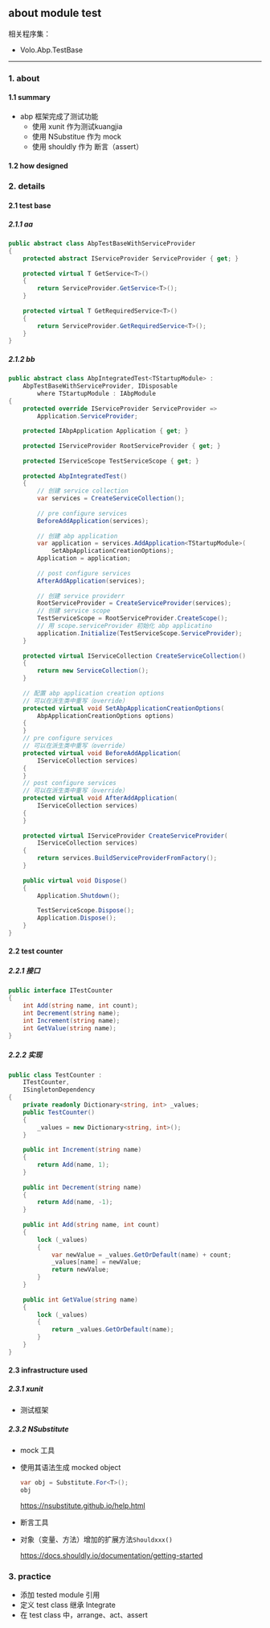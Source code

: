 ## about module test

相关程序集：

* Volo.Abp.TestBase

----

### 1. about

#### 1.1 summary

* abp 框架完成了测试功能
  * 使用 xunit 作为测试kuangjia
  * 使用 NSubstitue 作为 mock
  * 使用 shouldly 作为 断言（assert）

#### 1.2 how designed



### 2. details

#### 2.1 test base

##### 2.1.1 aa

```c#
public abstract class AbpTestBaseWithServiceProvider
{
    protected abstract IServiceProvider ServiceProvider { get; }
    
    protected virtual T GetService<T>()
    {
        return ServiceProvider.GetService<T>();
    }
    
    protected virtual T GetRequiredService<T>()
    {
        return ServiceProvider.GetRequiredService<T>();
    }
}

```

##### 2.1.2 bb

```c#
public abstract class AbpIntegratedTest<TStartupModule> : 
	AbpTestBaseWithServiceProvider, IDisposable        
        where TStartupModule : IAbpModule
{        
    protected override IServiceProvider ServiceProvider => 
        Application.ServiceProvider;
            
    protected IAbpApplication Application { get; }
            
    protected IServiceProvider RootServiceProvider { get; }
    
    protected IServiceScope TestServiceScope { get; }
    
    protected AbpIntegratedTest()
    {
        // 创建 service collection
        var services = CreateServiceCollection();
        
        // pre configure services
        BeforeAddApplication(services);
        
        // 创建 abp application
        var application = services.AddApplication<TStartupModule>(
            SetAbpApplicationCreationOptions);
        Application = application;
        
        // post configure services
        AfterAddApplication(services);
        
        // 创建 service providerr
        RootServiceProvider = CreateServiceProvider(services);
        // 创建 service scope
        TestServiceScope = RootServiceProvider.CreateScope();
        // 用 scope.serviceProvider 初始化 abp applicatino
        application.Initialize(TestServiceScope.ServiceProvider);
    }
    
    protected virtual IServiceCollection CreateServiceCollection()
    {
        return new ServiceCollection();
    }
    
    // 配置 abp application creation options
    // 可以在派生类中重写（override）
    protected virtual void SetAbpApplicationCreationOptions(
        AbpApplicationCreationOptions options)
    {        
    }
    // pre configure services
    // 可以在派生类中重写（override）
    protected virtual void BeforeAddApplication(
        IServiceCollection services)
    {        
    }
    // post configure services
    // 可以在派生类中重写（override）        
    protected virtual void AfterAddApplication(
        IServiceCollection services)
    {        
    }
    
    protected virtual IServiceProvider CreateServiceProvider(
        IServiceCollection services)
    {
        return services.BuildServiceProviderFromFactory();
    }
    
    public virtual void Dispose()
    {
        Application.Shutdown();
        
        TestServiceScope.Dispose();
        Application.Dispose();
    }
}

```

#### 2.2 test counter

##### 2.2.1 接口

```c#
public interface ITestCounter
{
    int Add(string name, int count);    
    int Decrement(string name);    
    int Increment(string name);    
    int GetValue(string name);
}

```

##### 2.2.2 实现

```c#
public class TestCounter : 
	ITestCounter, 
	ISingletonDependency
{
    private readonly Dictionary<string, int> _values;    
    public TestCounter()
    {
        _values = new Dictionary<string, int>();
    }
    
    public int Increment(string name)
    {
        return Add(name, 1);
    }
    
    public int Decrement(string name)
    {
        return Add(name, -1);
    }
    
    public int Add(string name, int count)
    {
        lock (_values)
        {            
            var newValue = _values.GetOrDefault(name) + count;
            _values[name] = newValue;
            return newValue;
        }
    }
    
    public int GetValue(string name)
    {
        lock (_values)
        {
            return _values.GetOrDefault(name);
        }
    }
}

```

#### 2.3 infrastructure used

##### 2.3.1 xunit

* 测试框架

##### 2.3.2 NSubstitute

* mock 工具

* 使用其语法生成 mocked object 

  ```c#
  var obj = Substitute.For<T>();
  obj
  ```

  https://nsubstitute.github.io/help.html

* 断言工具

* 对象（变量、方法）增加的扩展方法`Shouldxxx()`

  https://docs.shouldly.io/documentation/getting-started

### 3. practice

* 添加 tested module 引用
* 定义 test class 继承 Integrate<TModule>
* 在 test class 中，arrange、act、assert




